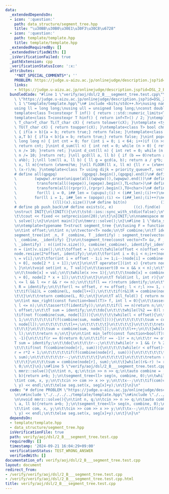 ```yaml
---
data:
  _extendedDependsOn:
  - icon: ':question:'
    path: data_structure/segment_tree.hpp
    title: "\u30BB\u30B0\u30E1\u30F3\u30C8\u6728"
  - icon: ':question:'
    path: template/template.hpp
    title: template/template.hpp
  _extendedRequiredBy: []
  _extendedVerifiedWith: []
  _isVerificationFailed: true
  _pathExtension: cpp
  _verificationStatusIcon: ':x:'
  attributes:
    '*NOT_SPECIAL_COMMENTS*': ''
    PROBLEM: https://judge.u-aizu.ac.jp/onlinejudge/description.jsp?id=DSL_2_B
    links:
    - https://judge.u-aizu.ac.jp/onlinejudge/description.jsp?id=DSL_2_B
  bundledCode: "#line 1 \"verify/aoj/dsl/2_B___segment_tree.test.cpp\"\n# define PROBLEM\
    \ \"https://judge.u-aizu.ac.jp/onlinejudge/description.jsp?id=DSL_2_B\"\n\n#line\
    \ 1 \"template/template.hpp\"\n# include <bits/stdc++.h>\nusing namespace std;\n\
    using ll = long long;\nusing ull = unsigned long long;\nconst double pi = acos(-1);\n\
    template<class T>constexpr T inf() { return ::std::numeric_limits<T>::max(); }\n\
    template<class T>constexpr T hinf() { return inf<T>() / 2; }\ntemplate <typename\
    \ T_char>T_char TL(T_char cX) { return tolower(cX); }\ntemplate <typename T_char>T_char\
    \ TU(T_char cX) { return toupper(cX); }\ntemplate<class T> bool chmin(T& a,T b)\
    \ { if(a > b){a = b; return true;} return false; }\ntemplate<class T> bool chmax(T&\
    \ a,T b) { if(a < b){a = b; return true;} return false; }\nint popcnt(unsigned\
    \ long long n) { int cnt = 0; for (int i = 0; i < 64; i++)if ((n >> i) & 1)cnt++;\
    \ return cnt; }\nint d_sum(ll n) { int ret = 0; while (n > 0) { ret += n % 10;\
    \ n /= 10; }return ret; }\nint d_cnt(ll n) { int ret = 0; while (n > 0) { ret++;\
    \ n /= 10; }return ret; }\nll gcd(ll a, ll b) { if (b == 0)return a; return gcd(b,\
    \ a%b); };\nll lcm(ll a, ll b) { ll g = gcd(a, b); return a / g*b; };\nll MOD(ll\
    \ x, ll m){return (x%m+m)%m; }\nll FLOOR(ll x, ll m) {ll r = (x%m+m)%m; return\
    \ (x-r)/m; }\ntemplate<class T> using dijk = priority_queue<T, vector<T>, greater<T>>;\n\
    # define all(qpqpq)           (qpqpq).begin(),(qpqpq).end()\n# define UNIQUE(wpwpw)\
    \        (wpwpw).erase(unique(all((wpwpw))),(wpwpw).end())\n# define LOWER(epepe)\
    \         transform(all((epepe)),(epepe).begin(),TL<char>)\n# define UPPER(rprpr)\
    \         transform(all((rprpr)),(rprpr).begin(),TU<char>)\n# define rep(i,upupu)\
    \         for(ll i = 0, i##_len = (upupu);(i) < (i##_len);(i)++)\n# define reps(i,opopo)\
    \        for(ll i = 1, i##_len = (opopo);(i) <= (i##_len);(i)++)\n# define len(x)\
    \                ((ll)(x).size())\n# define bit(n)               (1LL << (n))\n\
    # define pb push_back\n# define exists(c, e)         ((c).find(e) != (c).end())\n\
    \nstruct INIT{\n\tINIT(){\n\t\tstd::ios::sync_with_stdio(false);\n\t\tstd::cin.tie(0);\n\
    \t\tcout << fixed << setprecision(20);\n\t}\n}INIT;\n\nnamespace mmrz {\n\tvoid\
    \ solve();\n}\n\nint main(){\n\tmmrz::solve();\n}\n#line 1 \"data_structure/segment_tree.hpp\"\
    \n\ntemplate<typename T>struct segment_tree {\n\tusing F = function<T(T, T)>;\n\
    \n\tint offset;\n\tint n;\n\tvector<T> node;\n\tF combine;\n\tT identify;\n\n\t\
    segment_tree(int _n, F _combine, T _identify) : segment_tree(vector<T>(_n, _identify),\
    \ _combine, _identify) {}\n\n\tsegment_tree(const vector<T> &v, F _combine, T\
    \ _identify) : n((int)v.size()), combine(_combine), identify(_identify) {\n\t\t\
    n = (int)v.size();\n\t\toffset = 1;\n\t\twhile(offset < n)offset <<= 1;\n\n\t\t\
    node.resize(2*offset, identify);\n\n\t\tfor(int i = 0;i < n;i++)node[i + offset]\
    \ = v[i];\n\t\tfor(int i = offset - 1;i >= 1;i--)node[i] = combine(node[2 * i\
    \ + 0], node[2 * i + 1]);\n\t}\n\n\tT operator[](int x) {return node[x + offset];\
    \ }\n\n\tvoid set(int x, T val){\n\t\tassert(0 <= x && x < n);\n\t\tx += offset;\n\
    \n\t\tnode[x] = val;\n\t\twhile(x >>= 1){;\n\t\t\tnode[x] = combine(node[2 * x\
    \ + 0], node[2 * x + 1]);\n\t\t}\n\t}\n\n\tT fold(int l, int r){\n\t\tassert(0\
    \ <= l && l <= r && r <= n);\n\t\tif(l == r)return identify;\n\n\t\tT L = identify,\
    \ R = identify;\n\t\tfor(l += offset, r += offset; l < r;l >>= 1, r >>= 1){\n\t\
    \t\tif(l&1)L = combine(L, node[l++]);\n\t\t\tif(r&1)R = combine(node[r--], R);\n\
    \t\t}\n\t\treturn combine(L, R);\n\t}\n\n\tT all_fold() { return node[1]; };\n\
    \n\tint max_right(const function<bool(T)> f, int l = 0){\n\t\tassert(0 <= l &&\
    \ l <= n);\n\t\tassert(f(identify));\n\n\t\tif(l == n)return n;\n\t\t\n\t\tl +=\
    \ offset;\n\t\tT sum = identify;\n\t\tdo{\n\t\t\twhile(l%2 == 0)l >>= 1;\n\t\t\
    \tif(not f(combine(sum, node[l]))){\n\t\t\t\twhile(l < offset){\n\t\t\t\t\tl <<=\
    \ 1;\n\t\t\t\t\tif(f(combine(sum, node[l]))){\n\t\t\t\t\t\tsum = combine(sum,\
    \ node[l]);\n\t\t\t\t\t\tl++;\n\t\t\t\t\t}\n\t\t\t\t}\n\t\t\t\treturn l - offset;\n\
    \t\t\t}\n\t\t\tsum = combine(sum, node[l]);\n\t\t\tl++;\n\t\t}while((l&-l) !=\
    \ l);\n\t\treturn n;\n\t}\n\n\tint min_left(const function<bool(T)> f, int r =\
    \ -1){\n\t\tif(r == 0)return 0;\n\t\tif(r == -1)r = n;\n\t\tr += offset;\n\t\t\
    T sum = identify;\n\t\tdo{\n\t\t\tr--;\n\t\t\twhile(r > 1 && (r % 2))r >>= 1;\n\
    \t\t\tif(not f(combine(node[r], sum))){\n\t\t\t\twhile(r < offset){\n\t\t\t\t\t\
    r = r*2 + 1;\n\t\t\t\t\tif(f(combine(node[r], sum))){\n\t\t\t\t\t\tsum = combine(node[r],\
    \ sum);\n\t\t\t\t\t\tr--;\n\t\t\t\t\t}\n\t\t\t\t}\n\t\t\t\treturn r+1 - offset;\n\
    \t\t\t}\n\t\t\tsum = combine(node[r], sum);\n\t\t}while((r&-r) != r);\n\t\treturn\
    \ 0;\n\t}\n};\n#line 5 \"verify/aoj/dsl/2_B___segment_tree.test.cpp\"\n\nvoid\
    \ mmrz::solve(){\n\tint n, q;\n\tcin >> n >> q;\n\tauto combine = [](ll a, ll\
    \ b){return a+b; };\n\tsegment_tree<ll> seg(n, combine, 0);\n\twhile(q--){\n\t\
    \tint com, x, y;\n\t\tcin >> com >> x >> y;\n\t\tx--;\n\t\tif(com)cout << seg.fold(x,\
    \ y) << endl;\n\t\telse seg.set(x, seg[x]+y);\n\t}\n}\n"
  code: "# define PROBLEM \"https://judge.u-aizu.ac.jp/onlinejudge/description.jsp?id=DSL_2_B\"\
    \n\n#include \"./../../../template/template.hpp\"\n#include \"./../../../data_structure/segment_tree.hpp\"\
    \n\nvoid mmrz::solve(){\n\tint n, q;\n\tcin >> n >> q;\n\tauto combine = [](ll\
    \ a, ll b){return a+b; };\n\tsegment_tree<ll> seg(n, combine, 0);\n\twhile(q--){\n\
    \t\tint com, x, y;\n\t\tcin >> com >> x >> y;\n\t\tx--;\n\t\tif(com)cout << seg.fold(x,\
    \ y) << endl;\n\t\telse seg.set(x, seg[x]+y);\n\t}\n}\n"
  dependsOn:
  - template/template.hpp
  - data_structure/segment_tree.hpp
  isVerificationFile: true
  path: verify/aoj/dsl/2_B___segment_tree.test.cpp
  requiredBy: []
  timestamp: '2024-09-21 16:04:29+09:00'
  verificationStatus: TEST_WRONG_ANSWER
  verifiedWith: []
documentation_of: verify/aoj/dsl/2_B___segment_tree.test.cpp
layout: document
redirect_from:
- /verify/verify/aoj/dsl/2_B___segment_tree.test.cpp
- /verify/verify/aoj/dsl/2_B___segment_tree.test.cpp.html
title: verify/aoj/dsl/2_B___segment_tree.test.cpp
---
```


